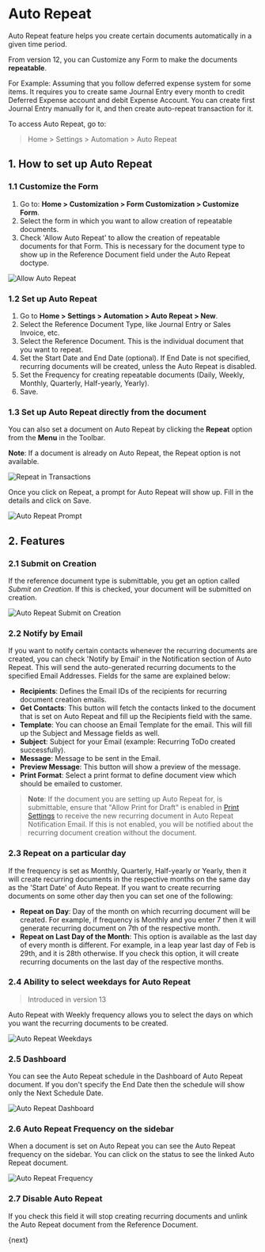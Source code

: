 <!-- add-breadcrumbs -->
# Auto Repeat

Auto Repeat feature helps you create certain documents automatically in a given time period.

From version 12, you can Customize any Form to make the documents **repeatable**.

For Example: Assuming that you follow deferred expense system for some items. It requires you to create same Journal Entry every month to credit Deferred Expense account and debit Expense Account. You can create first Journal Entry manually for it, and then create auto-repeat transaction for it.

To access Auto Repeat, go to:
> Home > Settings > Automation > Auto Repeat

## 1. How to set up Auto Repeat

### 1.1 Customize the Form
1. Go to: **Home > Customization > Form Customization > Customize Form**.
2. Select the form in which you want to allow creation of repeatable documents.
3. Check 'Allow Auto Repeat' to allow the creation of repeatable documents for that Form. This is necessary for the document type to show up in the Reference Document field under the Auto Repeat doctype.

  ![Allow Auto Repeat](/docs/v13/assets/img/automation/allow-auto-repeat.png)

### 1.2 Set up Auto Repeat
1. Go to **Home > Settings > Automation > Auto Repeat > New**.
2. Select the Reference Document Type, like Journal Entry or Sales Invoice, etc.
3. Select the Reference Document. This is the individual document that you want to repeat.
4. Set the Start Date and End Date (optional).
   If End Date is not specified, recurring documents will be created, unless the Auto Repeat is disabled.
5. Set the Frequency for creating repeatable documents
   (Daily, Weekly, Monthly, Quarterly, Half-yearly, Yearly).
6. Save.

### 1.3 Set up Auto Repeat directly from the document
You can also set a document on Auto Repeat by clicking the **Repeat** option from the **Menu** in the Toolbar.

**Note**: If a document is already on Auto Repeat, the Repeat option is not available.

![Repeat in Transactions](/docs/v13/assets/img/automation/repeat-option.png)

Once you click on Repeat, a prompt for Auto Repeat will show up. Fill in the details and click on Save.

![Auto Repeat Prompt](/docs/v13/assets/img/automation/auto-repeat-prompt.png)

## 2. Features


### 2.1 Submit on Creation

If the reference document type is submittable, you get an option called _Submit on Creation_. If this is checked, your document will be submitted on creation.

![Auto Repeat Submit on Creation](/docs/v13/assets/img/automation/submit-on-creation.png)

### 2.2 Notify by Email
If you want to notify certain contacts whenever the recurring documents are created, you can check 'Notify by Email' in the Notification section of Auto Repeat. This will send the auto-generated recurring documents to the specified Email Addresses. Fields for the same are explained below:

- **Recipients**: Defines the Email IDs of the recipients for recurring document creation emails.
- **Get Contacts**: This button will fetch the contacts linked to the document that is set on Auto Repeat and fill up the Recipients field with the same.
- **Template**: You can choose an Email Template for the email. This will fill up the Subject and Message fields as well.
- **Subject**: Subject for your Email (example: Recurring ToDo created successfully).
- **Message**: Message to be sent in the Email.
- **Preview Message**: This button will show a preview of the message.
- **Print Format**: Select a print format to define document view which should be emailed to customer.

> **Note**: If the document you are setting up Auto Repeat for, is submittable, ensure that "Allow Print for Draft" is enabled in [Print Settings](/docs/v13/user/manual/en/setting-up/print/print-settings) to receive the new recurring document in Auto Repeat Notification Email. If this is not enabled, you will be notified about the recurring document creation without the document.

### 2.3 Repeat on a particular day
If the frequency is set as Monthly, Quarterly, Half-yearly or Yearly, then it will create recurring documents in the respective months on the same day as the 'Start Date' of Auto Repeat. If you want to create recurring documents on some other day then you can set one of the following:

- **Repeat on Day**: Day of the month on which recurring document will be created. For example, if frequency is Monthly and you enter 7 then it will generate recurring document on 7th of the respective month.
- **Repeat on Last Day of the Month**: This option is available as the last day of every month is different. For example, in a leap year last day of Feb is 29th, and it is 28th otherwise. If you check this option, it will create recurring documents on the last day of the respective months.

### 2.4 Ability to select weekdays for Auto Repeat

> Introduced in version 13

Auto Repeat with Weekly frequency allows you to select the days on which you want the recurring documents to be created.

<img class="screenshot" alt="Auto Repeat Weekdays" src="/docs/v13/assets/img/automation/auto-repeat-weekdays.png">

### 2.5 Dashboard

You can see the Auto Repeat schedule in the Dashboard of Auto Repeat document. If you don't specify the End Date then the schedule will show only the Next Schedule Date.

![Auto Repeat Dashboard](/docs/v13/assets/img/automation/auto-repeat-dashboard.png)

### 2.6 Auto Repeat Frequency on the sidebar
When a document is set on Auto Repeat you can see the Auto Repeat frequency on the sidebar.
You can click on the status to see the linked Auto Repeat document.

![Auto Repeat Frequency](/docs/v13/assets/img/automation/auto-repeat-frequency.png)

### 2.7 Disable Auto Repeat
If you check this field it will stop creating recurring documents and unlink the Auto Repeat document from the Reference Document.

{next}